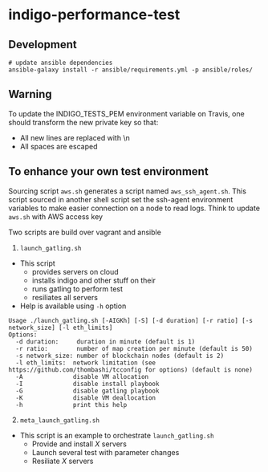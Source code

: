 # indigo-performance-test

## Development

```
# update ansible dependencies
ansible-galaxy install -r ansible/requirements.yml -p ansible/roles/
```

## Warning

To update the INDIGO_TESTS_PEM environment variable on Travis, one should transform the new private key so that:
- All new lines are replaced with \\n
- All spaces are escaped


## To enhance your own test environment
Sourcing script `aws.sh` generates a script named `aws_ssh_agent.sh`. This script sourced in another shell script set the ssh-agent environment variables to make easier connection on a node to read logs.
Think to update `aws.sh` with AWS access key

Two scripts are build over vagrant and ansible
1. `launch_gatling.sh`
  - This script
    - provides servers on cloud
    - installs indigo and other stuff on their
    - runs gatling to perform test
    - resiliates all servers
  - Help is available using `-h` option
```
Usage ./launch_gatling.sh [-AIGKh] [-S] [-d duration] [-r ratio] [-s network_size] [-l eth_limits]
Options:
  -d duration:     duration in minute (default is 1)
  -r ratio:        number of map creation per minute (default is 50)
  -s network_size: number of blockchain nodes (default is 2)
  -l eth_limits:  network limitation (see https://github.com/thombashi/tcconfig for options) (default is none)
  -A              disable VM allocation
  -I              disable install playbook
  -G              disable gatling playbook
  -K              disable VM deallocation
  -h              print this help
```
2. `meta_launch_gatling.sh`
  - This script is an example to orchestrate `launch_gatling.sh`
    - Provide and install _X_ servers
    - Launch several test with parameter changes
    - Resiliate _X_ servers